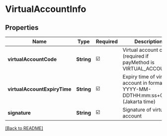# VirtualAccountInfo
## Properties

| Name | Type | Required | Description |
| ------------- | ------------- | ------------- | ------------- |
| **virtualAccountCode** | **String** | ☑️ | Virtual account code (required if payMethod is VIRTUAL_ACCOUNT) |
| **virtualAccountExpiryTime** | **String** | ☑️ | Expiry time of virtual account in format YYYY-MM-DDTHH:mm:ss+07:00 (Jakarta time) |
| **signature** | **String** | ☑️ | Signature of virtual account |

[[Back to README]](../../../../README.md)
